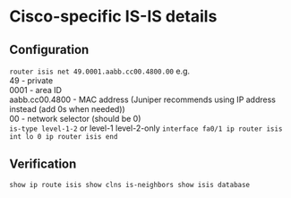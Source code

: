 # Cisco-specific IS-IS details

## Configuration
`router isis
net 49.0001.aabb.cc00.4800.00`
    e.g.  
        49 - private  
        0001 - area ID  
        aabb.cc00.4800 - MAC address (Juniper recommends using IP address instead (add 0s when needed))  
        00 - network selector (should be 0)  
`is-type level-1-2`
    or
        level-1
        level-2-only
`interface fa0/1
ip router isis
int lo 0
ip router isis
end`

## Verification
`show ip route isis
show clns is-neighbors
show isis database`
